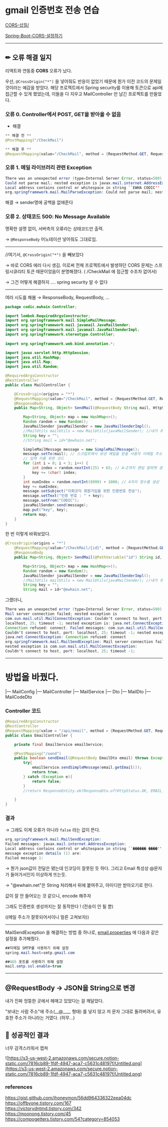 # gmail 인증번호 전송 연습
[CORS-삽질/](https://www.popit.kr/cors-preflight-%EC%9D%B8%EC%A6%9D-%EC%B2%98%EB%A6%AC-%EA%B4%80%EB%A0%A8-%EC%82%BD%EC%A7%88/)

[Spring-Boot-CORS-설정하기](https://dev-pengun.tistory.com/entry/Spring-Boot-CORS-%EC%84%A4%EC%A0%95%ED%95%98%EA%B8%B0)

---
## ✏ 오류 해결 일지

리액트와 연동중 **CORS** 오류가 났다.

우선, `@CrossOrigin("*")` 을 넣어줘도 반응이 없었기 때문에 뭔가 이전 코드의 문제일 것이라는 예감을 받았다. 해당 프로젝트에서 Spring security를 이용해 토큰으로 api에 접근할 수 있게 했었는데, 이들을 다 지우고 MailController 만 남긴 프로젝트를 만들었다.

### 오류 0. Controller에서 POST, GET을 받아올 수 없음

- 해결

```java
** 해결 전 **
@PostMapping("/CheckMail")

** 해결 후 **
@RequestMapping(value="/CheckMail", method = {RequestMethod.GET, RequestMethod.POST})
```

### 오류 1. 메일 라이브러리 관련 Exception

```java
There was an unexpected error (type=Internal Server Error, status=500).
Could not parse mail; nested exception is javax.mail.internet.AddressException: 
Local address contains control or whitespace in string ``EWHA CODIC''
org.springframework.mail.MailParseException: Could not parse mail; nested exception is javax.mail.internet.AddressException: Local address contains control or whitespace in string ``EWHA CODIC''
```

해결 → sender명에 공백을 없애준다

### 오류 2. 상태코드 500: No Message Available

명확한 설명 없이, 서버측의 오류라는 상태코드만 출력.

→ `@ResponseBody` 어노테이션 넣어줘도 그대로임.

---

//여기서, `@CrossOrigin("*")` 을 빼보았다

→ 바로 CORS 에러 다시 생김. 
이로써 전체 프로젝트에서 발생하던 CORS 문제는 스프링시큐리티 토큰 때문이었음이 분명해졌다.  ( /CheckMail 에 접근할 수조차 없어서)

→ 그건 어떻게 해결하지 .... spring security 알 수 없다

---

여러 시도를 해봄 → ResponseBody, RequestBody, ...

```java
package codic.ewhain.Controller;

import lombok.RequiredArgsConstructor;
import org.springframework.mail.SimpleMailMessage;
import org.springframework.mail.javamail.JavaMailSender;
import org.springframework.mail.javamail.JavaMailSenderImpl;
import org.springframework.stereotype.Controller;
 
import org.springframework.web.bind.annotation.*;

import javax.servlet.http.HttpSession;
import java.util.HashMap;
import java.util.Map;
import java.util.Random;

@RequiredArgsConstructor
@RestController
public class MailController {

    @CrossOrigin(origins = "*")
    @RequestMapping(value="/CheckMail", method = {RequestMethod.GET, RequestMethod.POST})
    @ResponseBody
    public Map<String, Object> SendMail(@RequestBody String mail, HttpSession session) {

        Map<String, Object> map = new HashMap<>();
        Random random = new Random();
        JavaMailSender javaMailSender = new JavaMailSenderImpl();
        //MailUtils mailUtils = new MailUtils(javaMailSender); //내가 추가한 코드
        String key = "";
        //String mail = id+"@ewhain.net";

        SimpleMailMessage message = new SimpleMailMessage();
        message.setTo(mail); // 스크립트에서 보낸 메일을 받을 사용자 이메일 주소
        // 입력 키를 위한 코드
        for (int i = 0; i < 3; i++) {
            int index = random.nextInt(25) + 65; // A~Z까지 랜덤 알파벳 생성
            key += (char) index;
        }
        int numIndex = random.nextInt(8999) + 1000; // 4자리 정수를 생성
        key += numIndex;
        message.setSubject("이화코딕 회원가입을 위한 인증번호 전송");
        message.setText("인증 번호 : " + key);
        message.setFrom("CODIC");
        javaMailSender.send(message);
        map.put("key", key);
        return map;
    }
}
```

한 번 이렇게 바꿔보았다.

```java
@CrossOrigin(origins = "*")
    @RequestMapping(value="/CheckMail/{id}", method = {RequestMethod.GET, RequestMethod.POST})
    @ResponseBody
    public Map<String, Object> SendMail(@PathVariable("id") String id, HttpSession session) throws Exception {

        Map<String, Object> map = new HashMap<>();
        Random random = new Random();
        JavaMailSender javaMailSender = new JavaMailSenderImpl();
        //MailUtils mailUtils = new MailUtils(javaMailSender); //내가 추가한 코드
        String key = "";
        String mail = id+"@ewhain.net";
```

그랬더니,

```java
There was an unexpected error (type=Internal Server Error, status=500).
Mail server connection failed; nested exception is 
com.sun.mail.util.MailConnectException: Couldn't connect to host, port: 
localhost, 25; timeout -1; nested exception is: java.net.ConnectException: 
Connection refused: connect. Failed messages: com.sun.mail.util.MailConnectException: 
Couldn't connect to host, port: localhost, 25; timeout -1; nested exception is: 
java.net.ConnectException: Connection refused: connect
org.springframework.mail.MailSendException: Mail server connection failed; 
nested exception is com.sun.mail.util.MailConnectException: 
Couldn't connect to host, port: localhost, 25; timeout -1;
```

---

# 방법을 바꿨다.

|— MailConfig
|— MailController
|— MailService
|— Dto
    |— MailDto
    |— MailCodeDto

### Controller 코드

```java
@RequiredArgsConstructor
@RestController
@RequestMapping(value = "/api/email", method = {RequestMethod.GET, RequestMethod.POST})
public class EmailController {

    private final EmailService emailService;

    @PostMapping("/send")
    public boolean sendEmail(@RequestBody EmailDto email) throws Exception {
        try{
            emailService.sendSimpleMessage(email.getEmail());
            return true;
        } catch (Exception e){
            return false;
        }
        //return ResponseEntity.ok(ResponseDto.of(HttpStatus.OK, EMAIL_SEND_SUCCESS));

    }
}
```

### 결과

→ 그래도 이제 오류가 아니라 `false` 라는 값이 뜬다.

```java
org.springframework.mail.MailSendException: 
Failed messages: javax.mail.internet.AddressException: 
Local address contains control or whitespace in string ``������ ����''; 
message exception details (1) are:
Failed message 1:
```

→ 뭔가 json값이 전달은 됐는데 인코딩이 잘못된 듯 하다. 
그리고 Email 특성상 @문자가 들어가서인지 이상하게 뜨는듯.

→ "@ewhain.net"은 String 처리해서 뒤에 붙여주고, 아이디만 받아오기로 한다.

값이 잘 안 들어오는 것 같으니, encode 해주자

그래도 인증번호 생성까지는 잘 동작한다 ! (전송이 안 될 뿐) 

((메일 주소가 잘못되어서이니 얼른 고쳐보자))

---

MailSendException 을 해결하는 방법 중 하나로, [email.properties](http://email.properties) 에 다음과 같은 설정을 추가해줬다.

```java
##지메일 SMTP를 사용하기 위해 설정
spring.mail.host=smtp.gmail.com

##465 포트를 사용하기 위해 설정
mail.smtp.ssl.enable=true
```

---

## @RequestBody → JSON을 String으로 변경

내가 진짜 엉뚱한 곳에서 헤매고 있었다는 걸 깨달았다.

"보내는 사람 주소"에 주소(__@____ 형태) 를 넣지 않고 저 문자 그대로 돌려버려서, 유효한 주소가 아니라는 거였다. (허무...)


## 🎉 성공적인 결과

너무 감격스러워서 캡쳐

![https://s3-us-west-2.amazonaws.com/secure.notion-static.com/7816cb89-1fdf-4947-aca7-c5631c48197f/Untitled.png](https://s3-us-west-2.amazonaws.com/secure.notion-static.com/7816cb89-1fdf-4947-aca7-c5631c48197f/Untitled.png)

### references
https://gist.github.com/ihoneymon/56dd964336322eea04dc    
https://offbyone.tistory.com/167   
https://victorydntmd.tistory.com/342   
https://moonong.tistory.com/45   
https://compogetters.tistory.com/54?category=854053
